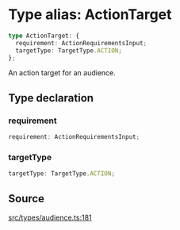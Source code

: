 # Type alias: ActionTarget

```ts
type ActionTarget: {
  requirement: ActionRequirementsInput;
  targetType: TargetType.ACTION;
};
```

An action target for an audience.

## Type declaration

### requirement

```ts
requirement: ActionRequirementsInput;
```

### targetType

```ts
targetType: TargetType.ACTION;
```

## Source

[src/types/audience.ts:181](https://github.com/torque-labs/torque-ts-sdk/blob/2e5f57950645ce53fe6b770ba8048e80e413132e/src/types/audience.ts#L181)
